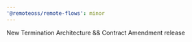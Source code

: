 ```yaml
---
'@remoteoss/remote-flows': minor
---
```


New Termination Architecture && Contract Amendment release
